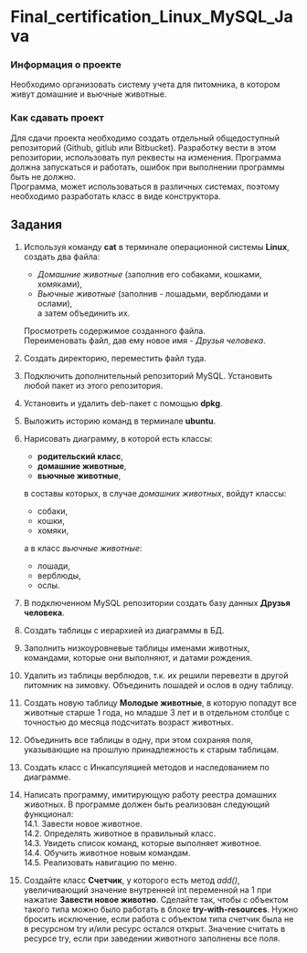 # Final_certification_Linux_MySQL_Java

### Информация о проекте
Необходимо организовать систему учета для питомника, в котором живут домашние и вьючные животные.

### Как сдавать проект
Для сдачи проекта необходимо создать отдельный общедоступный репозиторий (Github, gitlub или Bitbucket). Разработку вести в этом репозитории, использовать пул реквесты на изменения. Программа должна запускаться и работать, ошибок при выполнении программы быть не должно. <br>
Программа, может использоваться в различных системах, поэтому необходимо разработать класс в виде конструктора.

## Задания

1. Используя команду **cat** в терминале операционной системы **Linux**, создать два файла: 
    * *Домашние животные* (заполнив его собаками, кошками, хомяками),
    * *Вьючные животные* (заполнив - лошадьми, верблюдами и ослами), <br> 
    а затем объединить их. <br>

    Просмотреть содержимое созданного файла. <br>
    Переименовать файл, дав ему новое имя - *Друзья человека*.

2.  Создать директорию, переместить файл туда.

3.  Подключить дополнительный репозиторий MySQL. Установить любой пакет
из этого репозитория.

4.  Установить и удалить deb-пакет с помощью **dpkg**.

5. Выложить историю команд в терминале **ubuntu**.

6. Нарисовать диаграмму, в которой есть классы: 
    * **родительский класс**, 
    * **домашние животные**,
    * **вьючные животные**, <br>
    
    в составы которых, в случае *домашних животных*, войдут классы: 
    * собаки, 
    * кошки, 
    * хомяки, <br> 
    
    а в класс *вьючные животные*: 
    * лошади, 
    * верблюды,
    * ослы.

7. В подключенном MySQL репозитории создать базу данных **Друзья человека**.

8. Создать таблицы с иерархией из диаграммы в БД.

9. Заполнить низкоуровневые таблицы именами животных, командами, которые они выполняют, и датами рождения.

10. Удалить из таблицы верблюдов, т.к. их решили перевезти в другой питомник на зимовку. Объединить лошадей и ослов в одну таблицу.

11. Создать новую таблицу **Молодые животные**, в которую попадут все
животные старше 1 года, но младше 3 лет и в отдельном столбце с точностью
до месяца подсчитать возраст животных.

12.  Объединить все таблицы в одну, при этом сохраняя поля, указывающие на прошлую принадлежность к старым таблицам.

13. Создать класс с Инкапсуляцией методов и наследованием по диаграмме.

14.  Написать программу, имитирующую работу реестра домашних животных.
В программе должен быть реализован следующий функционал: <br>
14.1.  Завести новое животное. <br>
14.2.  Определять животное в правильный класс. <br>
14.3.  Увидеть список команд, которые выполняет животное. <br>
14.4.  Обучить животное новым командам. <br>
14.5.  Реализовать навигацию по меню.

15. Создайте класс **Счетчик**, у которого есть метод *add()*, увеличивающий значение внутренней int переменной на 1 при нажатие **Завести новое животно**. Сделайте так, чтобы с объектом такого типа можно было работать в блоке **try-with-resources**. Нужно бросить исключение, если работа с объектом типа счетчик была не в ресурсном try и/или ресурс остался открыт. Значение
считать в ресурсе try, если при заведении животного заполнены все поля.
